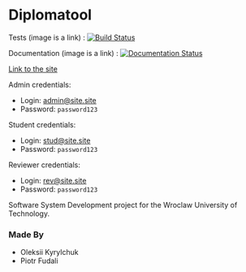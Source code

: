 # Diplomatool

Tests (image is a link) : 
[![Build Status](https://travis-ci.org/olety/Diplomatool.svg?branch=master)](https://travis-ci.org/olety/Diplomatool)

Documentation (image is a link) : [![Documentation Status](https://readthedocs.org/projects/diplomatool/badge/?version=latest)](http://diplomatool.readthedocs.io/en/latest/?badge=latest)
                
[Link to the site](http://207.154.202.19/)                

Admin credentials:

* Login: admin@site.site
* Password: `password123`

Student credentials:

* Login: stud@site.site
* Password: `password123`

Reviewer credentials:

* Login: rev@site.site
* Password: `password123`

Software System Development project for the Wroclaw University of Technology.

### Made By
* Oleksii Kyrylchuk  
* Piotr Fudali